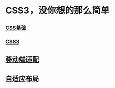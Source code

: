 # CSS3，没你想的那么简单

### [CSS基础](基础.md)

### [CSS3](CSS3.md)

## [移动端适配](移动端适配.md)

## [自适应布局](自适应布局.md)


